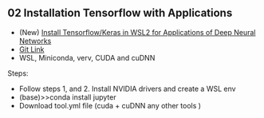 ## 02 Installation Tensorflow with Applications

- (New) [Install Tensorflow/Keras in WSL2 for Applications of Deep Neural Networks](https://www.youtube.com/watch?v=KinTNHO-6IY&t=316s&ab_channel=JeffHeaton)
- [Git Link](https://github.com/jeffheaton/t81_558_deep_learning/blob/master/install/tensorflow-install-march-2023.ipynb)
- WSL, Miniconda, verv, CUDA and cuDNN

Steps:
- Follow steps 1, and 2. Install NVIDIA drivers and create a WSL env 
- (base)>>conda install jupyter 
- Download tool.yml file (cuda + cuDNN any other tools )
